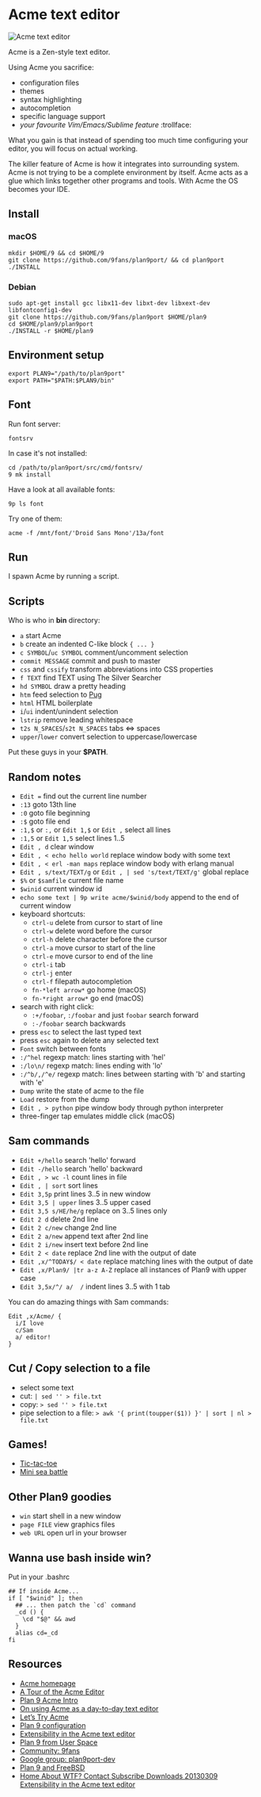 # Acme text editor

![Acme text editor](./acme.png)

Acme is a Zen-style text editor.

Using Acme you sacrifice:
- configuration files
- themes
- syntax highlighting
- autocompletion
- specific language support
- *your favourite Vim/Emacs/Sublime feature* :trollface:

What you gain is that instead of spending too much time configuring your editor, you will focus on actual working.

The killer feature of Acme is how it integrates into surrounding system. Acme is not trying to be a complete environment by itself. Acme acts as a glue which links together other programs and tools. With Acme the OS becomes your IDE.

## Install

### macOS
```
mkdir $HOME/9 && cd $HOME/9
git clone https://github.com/9fans/plan9port/ && cd plan9port
./INSTALL
```

### Debian
```
sudo apt-get install gcc libx11-dev libxt-dev libxext-dev libfontconfig1-dev
git clone https://github.com/9fans/plan9port $HOME/plan9
cd $HOME/plan9/plan9port
./INSTALL -r $HOME/plan9
```

## Environment setup 

```
export PLAN9="/path/to/plan9port"
export PATH="$PATH:$PLAN9/bin"
```

## Font

Run font server:
```
fontsrv
```

In case it's not installed:
```
cd /path/to/plan9port/src/cmd/fontsrv/
9 mk install
```

Have a look at all available fonts:
```
9p ls font
```

Try one of them:
```
acme -f /mnt/font/'Droid Sans Mono'/13a/font
```

## Run

I spawn Acme by running `a` script.

## Scripts

Who is who in **bin** directory:

- `a` start Acme
- `b` create an indented C-like block `{ ... }`
- `c SYMBOL`/`uc SYMBOL` comment/uncomment selection
- `commit MESSAGE` commit and push to master
- `css` and `cssify` transform abbreviations into CSS properties
- `f TEXT` find TEXT using The Silver Searcher
- `hd SYMBOL` draw a pretty heading
- `htm` feed selection to [Pug](https://github.com/pugjs/pug)
- `html` HTML boilerplate
- `i`/`ui` indent/unindent selection
- `lstrip` remove leading whitespace
- `t2s N_SPACES`/`s2t N_SPACES` tabs <=> spaces
- `upper`/`lower` convert selection to uppercase/lowercase

Put these guys in your **$PATH**.

## Random notes

- `Edit =` find out the current line number 
- `:13` goto 13th line
- `:0` goto file beginning
- `:$` goto file end
- `:1,$` or `:,` or `Edit 1,$` or `Edit ,` select all lines
- `:1,5` or `Edit 1,5` select lines 1..5
- `Edit , d` clear window
- `Edit , < echo hello world` replace window body with some text
- `Edit , < erl -man maps` replace window body with erlang manual
- `Edit , s/text/TEXT/g` or `Edit , | sed 's/text/TEXT/g'` global replace
- `$%` or `$samfile` current file name
- `$winid` current window id
- `echo some text | 9p write acme/$winid/body` append to the end of current window
- keyboard shortcuts:
  - `ctrl-u` delete from cursor to start of line
  - `ctrl-w` delete word before the cursor
  - `ctrl-h` delete character before the cursor
  - `ctrl-a` move cursor to start of the line
  - `ctrl-e` move cursor to end of the line
  - `ctrl-i` tab
  - `ctrl-j` enter
  - `ctrl-f` filepath autocompletion
  - `fn-*left arrow*` go home (macOS)
  - `fn-*right arrow*` go end (macOS)
- search with right click:
  - `:+/foobar`, `:/foobar` and just `foobar` search forward
  - `:-/foobar` search backwards
- press `esc` to select the last typed text
- press `esc` again to delete any selected text
- `Font` switch between fonts
- `:/^hel` regexp match: lines starting with 'hel'
- `:/lo\n/` regexp match: lines ending with 'lo' 
- `:/^b/,/^e/` regexp match: lines between starting with 'b' and starting with 'e'
- `Dump` write the state of acme to the file
- `Load` restore from the dump
- `Edit , > python` pipe window body through python interpreter
- three-finger tap emulates middle click (macOS) 

## Sam commands

- `Edit +/hello` search 'hello' forward
- `Edit -/hello` search 'hello' backward
- `Edit , > wc -l` count lines in file
- `Edit , | sort` sort lines
- `Edit 3,5p` print lines 3..5 in new window
- `Edit 3,5 | upper` lines 3..5 upper cased
- `Edit 3,5 s/HE/he/g` replace on 3..5 lines only 
- `Edit 2 d` delete 2nd line
- `Edit 2 c/new` change 2nd line
- `Edit 2 a/new` append text after 2nd line
- `Edit 2 i/new` insert text before 2nd line
- `Edit 2 < date` replace 2nd line with the output of date
- `Edit ,x/^TODAY$/ < date` replace matching lines with the output of date
- `Edit ,x/Plan9/ |tr a-z A-Z` replace all instances of Plan9 with upper case
- `Edit 3,5x/^/ a/	/` indent lines 3..5 with 1 tab

You can do amazing things with Sam commands:
```
Edit ,x/Acme/ {
  i/I love 
  c/Sam
  a/ editor!
}
```

## Cut / Copy selection to a file

- select some text
- cut:  `| sed '' > file.txt`
- copy: `> sed '' > file.txt`
- pipe selection to a file: `> awk '{ print(toupper($1)) }' | sort | nl > file.txt`

## Games!

- [Tic-tac-toe](https://github.com/evbogdanov/acme-tic-tac-toe)
- [Mini sea battle](https://github.com/evbogdanov/acme-mini-sea-battle)

## Other Plan9 goodies

- `win` start shell in a new window
- `page FILE` view graphics files
- `web URL` open url in your browser

## Wanna use bash inside win?

Put in your .bashrc
```
## If inside Acme...
if [ "$winid" ]; then
  ## ... then patch the `cd` command
  _cd () {
    \cd "$@" && awd
  }
  alias cd=_cd
fi
```

## Resources

- [Acme homepage](http://acme.cat-v.org/)
- [A Tour of the Acme Editor](http://www.youtube.com/watch?v=dP1xVpMPn8M)
- [Plan 9 Acme Intro](http://www.youtube.com/watch?v=dopu3ZtdCsg)
- [On using Acme as a day-to-day text editor](http://jlouisramblings.blogspot.ru/2013/04/acme-as-editor_20.html)
- [Let’s Try Acme](http://echosa.github.io/blog/categories/acme/)
- [Plan 9 configuration](https://github.com/jlouis/plan9-setup)
- [Extensibility in the Acme text editor](http://www.mostlymaths.net/2013/03/extensibility-programming-acme-text-editor.html)
- [Plan 9 from User Space](https://github.com/9fans/plan9port)
- [Community: 9fans](http://plan9.bell-labs.com/wiki/plan9/9fans/index.html)
- [Google group: plan9port-dev](https://groups.google.com/forum/#forum/plan9port-dev)
- [Plan 9 and FreeBSD](https://forums.freebsd.org/threads/rio.29736/)
- [
Home About WTF? Contact Subscribe Downloads
20130309
Extensibility in the Acme text editor](http://www.mostlymaths.net/2013/03/extensibility-programming-acme-text-editor.html)
